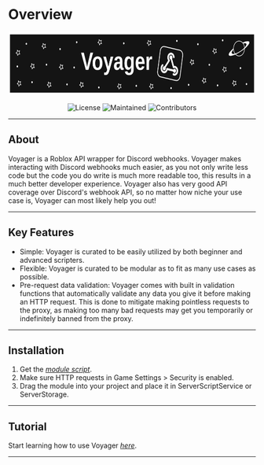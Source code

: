 # Overview

<p align="center" width="100%">
    <img id="voyager_thumbnail" src="assets/images/Voyager_Banner.svg" alt="Voyager" height="128em"/>
</p>

<p align="center">
    <img src="https://img.shields.io/github/license/Jodenee/Discohook?color=1e1e1e&style=for-the-badge" alt="License"/>
    <img src="https://img.shields.io/maintenance/yes/2023?color=1e1e1e&style=for-the-badge" alt="Maintained"/>
    <img src="https://img.shields.io/github/contributors/Jodenee/Discohook?color=1e1e1e&style=for-the-badge" alt="Contributors"/>
</p>

---

## **About**

Voyager is a Roblox API wrapper for Discord webhooks. Voyager makes interacting with Discord webhooks much easier, as you not only write less code but the code you do write is much more readable too, this results in a much better developer experience. Voyager also has very good API coverage over Discord's webhook API, so no matter how niche your use case is, Voyager can most likely help you out!

---

## **Key Features**

- Simple: Voyager is curated to be easily utilized by both beginner and advanced scripters.
- Flexible: Voyager is curated to be modular as to fit as many use cases as possible.
- Pre-request data validation: Voyager comes with built in validation functions that automatically validate any data you give it before making an HTTP request. This is done to mitigate making pointless requests to the proxy, as making too many bad requests may get you temporarily or indefinitely banned from the proxy.

---

## **Installation**

1. Get the [*module script*](https://www.roblox.com/library/12390338563).
2. Make sure HTTP requests in Game Settings > Security is enabled.
3. Drag the module into your project and place it in ServerScriptService or ServerStorage.

---

## **Tutorial**

Start learning how to use Voyager [*here*](Tutorial/index.md).

---